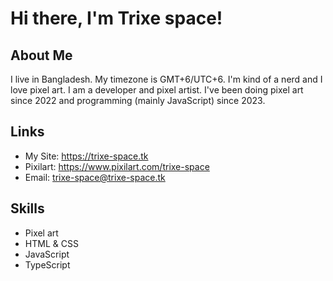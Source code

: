 # Hi there, I'm Trixe space!

## About Me
I live in Bangladesh. My timezone is GMT+6/UTC+6. I'm kind of a nerd and I love pixel art. I am a developer and pixel artist. I've been doing pixel art since 2022 and programming (mainly JavaScript) since 2023.

## Links
- My Site: https://trixe-space.tk
- Pixilart: https://www.pixilart.com/trixe-space
- Email: [trixe-space@trixe-space.tk](mailto:trixe-space@trixe-space.tk)

## Skills
- Pixel art
- HTML & CSS
- JavaScript
- TypeScript
